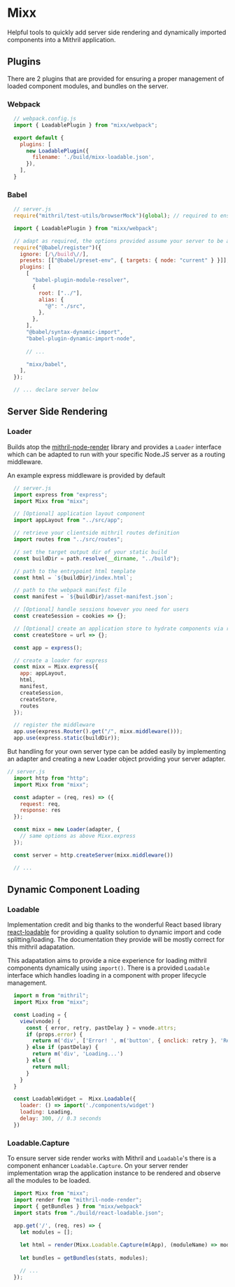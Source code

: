 # Mixx

Helpful tools to quickly add server side rendering and dynamically imported components into a Mithril application.

## Plugins

There are 2 plugins that are provided for ensuring a proper management of loaded component modules, and bundles on the server.

### Webpack

```js
  // webpack.config.js
  import { LoadablePlugin } from "mixx/webpack";

  export default {
    plugins: [
      new LoadablePlugin({
        filename: './build/mixx-loadable.json',
      }),
    ],
  }
```

### Babel

```js
  // server.js
  require("mithril/test-utils/browserMock")(global); // required to ensure mithril can be used on the server

  import { LoadablePlugin } from "mixx/webpack";

  // adapt as required, the options provided assume your server to be a project root dir and your client src is a project root dir `src`
  require("@babel/register")({
    ignore: [/\/build\//],
    presets: [["@babel/preset-env", { targets: { node: "current" } }]],
    plugins: [
      [
        "babel-plugin-module-resolver",
        {
          root: ["../"],
          alias: {
            "@": "./src",
          },
        },
      ],
      "@babel/syntax-dynamic-import",
      "babel-plugin-dynamic-import-node",
      
      // ...

      "mixx/babel",
    ],
  });

  // ... declare server below
```

## Server Side Rendering

### Loader

Builds atop the [mithril-node-render](https://github.com/MithrilJS/mithril-node-render) library and provides a `Loader` interface which can be adapted to run with your specific Node.JS server as a routing middleware.

An example express middleware is provided by default

```js
  // server.js
  import express from "express";
  import Mixx from "mixx";

  // [Optional] application layout component
  import appLayout from "../src/app";

  // retrieve your clientside mithril routes definition
  import routes from "../src/routes";

  // set the target output dir of your static build
  const buildDir = path.resolve(__dirname, "../build");

  // path to the entrypoint html template
  const html = `${buildDir}/index.html`;

  // path to the webpack manifest file
  const manifest = `${buildDir}/asset-manifest.json`;

  // [Optional] handle sessions however you need for users
  const createSession = cookies => {};

  // [Optional] create an application store to hydrate components via redux
  const createStore = url => {};

  const app = express();

  // create a loader for express
  const mixx = Mixx.express({
    app: appLayout,
    html,
    manifest,
    createSession,
    createStore,
    routes
  });

  // register the middleware
  app.use(express.Router().get("/", mixx.middleware()));
  app.use(express.static(buildDir));
```

But handling for your own server type can be added easily by implementing an adapter and creating a new Loader object providing your server adapter.

```js
// server.js
  import http from "http";
  import Mixx from "mixx";

  const adapter = (req, res) => ({
    request: req,
    response: res
  });

  const mixx = new Loader(adapter, {
    // same options as above Mixx.express
  });

  const server = http.createServer(mixx.middleware())

  // ...
```

## Dynamic Component Loading

### Loadable

Implementation credit and big thanks to the wonderful React based library [react-loadable](https://github.com/jamiebuilds/react-loadable) for providing a quality solution to dynamic import and code splitting/loading. The documentation they provide will be mostly correct for this mithril adapatation.

This adapatation aims to provide a nice experience for loading mithril components dynamically using `import()`. There is a provided `Loadable` interface which handles loading in a component with proper lifecycle management.

```js
  import m from "mithril";
  import Mixx from "mixx";

  const Loading = {
    view(vnode) {
      const { error, retry, pastDelay } = vnode.attrs;
      if (props.error) {
        return m('div', ['Error! ', m('button', { onclick: retry }, 'Retry')]);
      } else if (pastDelay) {
        return m('div', 'Loading...')
      } else {
        return null;
      }
    }
  }

  const LoadableWidget =  Mixx.Loadable({
    loader: () => import('./components/widget')
    loading: Loading,
    delay: 300, // 0.3 seconds
  })

```

### Loadable.Capture

To ensure server side render works with Mithril and `Loadable`'s there is a component enhancer `Loadable.Capture`. On your server render implementation wrap the application instance to be rendered and observe all the modules to be loaded.

```js
  import Mixx from "mixx";
  import render from "mithril-node-render";
  import { getBundles } from "mixx/webpack"
  import stats from "./build/react-loadable.json";

  app.get('/', (req, res) => {
    let modules = [];
    
    let html = render(Mixx.Loadable.Capture(m(App), (moduleName) => modules.push(moduleName)));
    
    let bundles = getBundles(stats, modules);

    // ...
  });
```
